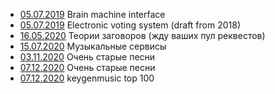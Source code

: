* [05.07.2019](bmi.md) Brain machine interface
* [05.07.2019](pravda.md) Electronic voting system (draft from 2018)
* [16.05.2020](conspiracy.md) Теории заговоров (жду ваших пул реквестов)
* [15.07.2020](wtf-music.md) Музыкальные сервисы
* [03.11.2020](bl/) Очень старые песни
* [07.12.2020](vv/) Очень старые песни
* [07.12.2020](km/) keygenmusic top 100
